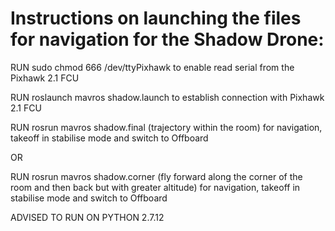 Instructions on launching the files for navigation for the Shadow Drone:
======

RUN sudo chmod 666 /dev/ttyPixhawk to enable read serial from the Pixhawk 2.1 FCU

RUN roslaunch mavros shadow.launch to establish connection with Pixhawk 2.1 FCU

RUN rosrun mavros shadow.final (trajectory within the room) for navigation, takeoff in stabilise mode and switch to Offboard 

OR 

RUN rosrun mavros shadow.corner (fly forward along the corner of the room and then back but with greater altitude) for navigation, takeoff in stabilise mode and switch to Offboard


ADVISED TO RUN ON PYTHON 2.7.12

